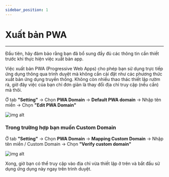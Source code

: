 ```yaml
---
sidebar_position: 1
---
```


# Xuất bản PWA
---
Đầu tiên, hãy đảm bảo rằng bạn đã bổ sung đầy đủ các thông tin cần thiết trước khi thực hiện việc xuất bản app.

Việc xuất bản PWA (Progressive Web Apps) cho phép bạn sử dụng trực tiếp ứng dụng thông qua trình duyệt mà không cần cài đặt như các phương thức xuất bản ứng dụng truyền thống. Không còn nhiều thao thác thiết lập rườm rà, giờ đây việc của bạn chỉ đơn giản là thay đổi địa chỉ truy cập (nếu cần) mà thôi.

Ở tab **"Setting"** -> Chọn **PWA Domain** -> **Default PWA domain** -> Nhập tên miền -> Chọn **"Edit PWA Domain"**

![img alt](/img/publish-app/pwa/pwa1.jpg)

### Trong trường hợp bạn muốn Custom Domain
Ở tab **"Setting"** -> Chọn **PWA Domain** -> **Mapping Custom Domain** -> Nhập tên miền / Custom Domain -> Chọn **"Verify custom domain"**

![img alt](/img/publish-app/pwa/pwa2.jpg)

Xong, giờ bạn có thể truy cập vào địa chỉ vừa thiết lập ở trên và bắt đầu sử dụng ứng dụng này ngay trên trình duyệt.
